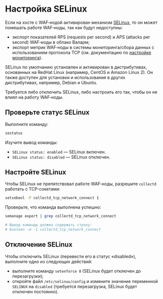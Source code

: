 [link-selinux]:     https://www.redhat.com/en/topics/linux/what-is-selinux
[doc-monitoring]:   monitoring/intro.md

# Настройка SELinux

Если на хосте с WAF‑нодой активирован механизм [SELinux][link-selinux], то он может помешать работе WAF‑ноды, так как будут недоступны:
* экспорт показателей RPS (requests per second) и APS (attacks per second) WAF‑ноды в облако Валарм;
* экспорт метрик WAF‑ноды в системы мониторинга/сбора данных с использованием протокола TCP (см. документацию по [настройке мониторинга][doc-monitoring]).

SELinux по умолчанию установлен и активирован в дистрибутивах, основанных на RedHat Linux (например, CentOS и Amazon Linux 2). Он также доступен для установки и использования в других дистрибутивах, например, Debian и Ubuntu.

Требуется либо отключить SELinux, либо настроить его так, чтобы он не влиял на работу WAF‑ноды.

## Проверьте статус SELinux

Выполните команду:

``` bash
sestatus
```

Изучите вывод команды:
* `SELinux status: enabled` — SELinux включен.
* `SELinux status: disabled` — SELinux отключен.

## Настройте SELinux

Чтобы SELinux не препятствовал работе WAF‑ноды, разрешите `collectd` работать с TCP-сокетами:

``` bash
setsebool -P collectd_tcp_network_connect 1
```

Проверьте, что команда выполнена успешно:

``` bash
semanage export | grep collectd_tcp_network_connect

# Вывод команды должен содержать строку:
# boolean -m -1 collectd_tcp_network_connect
```

## Отключение SELinux 

Чтобы отключить SELinux (перевести его в статус «disabled»), выполните одно из следующих действий:
* выполните команду `setenforce 0` (SELinux будет отключен до перезагрузки);
* откройте файл `/etc/selinux/config` и измените значение переменной `SELINUX` на `disabled` (требуется перезагрузка, SELinux будет отключен постоянно).